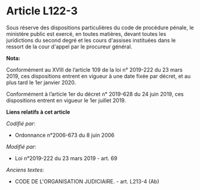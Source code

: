 # Article L122-3

Sous réserve des dispositions particulières du code de procédure pénale, le ministère public est exercé, en toutes matières,
devant toutes les juridictions du second degré et les cours d'assises instituées dans le ressort de la cour d'appel par le
procureur général.

**Nota:**

Conformément au XVIII de l’article 109 de la loi n° 2019-222 du 23 mars 2019, ces dispositions entrent en vigueur à une date
fixée par décret, et au plus tard le 1er janvier 2020.

Conformément à l’article 1er du décret n° 2019-628 du 24 juin 2019, ces dispositions entrent en vigueur le 1er juillet 2019.

**Liens relatifs à cet article**

_Codifié par_:

  - Ordonnance n°2006-673 du 8 juin 2006

_Modifié par_:

  - Loi n°2019-222 du 23 mars 2019 - art. 69

_Anciens textes_:

  - CODE DE L'ORGANISATION JUDICIAIRE. - art. L213-4 (Ab)
